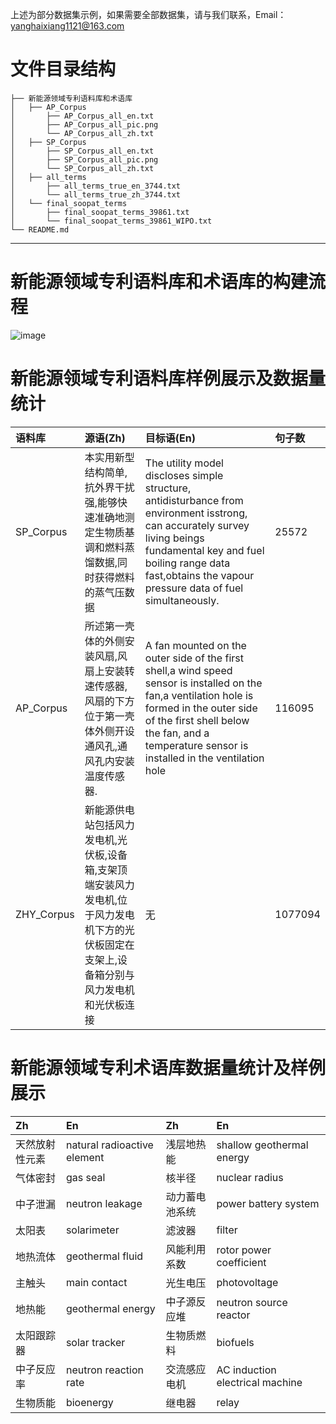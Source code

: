 上述为部分数据集示例，如果需要全部数据集，请与我们联系，Email：yanghaixiang1121@163.com


# 文件目录结构 

```
├── 新能源领域专利语料库和术语库 
│   ├── AP_Corpus 
│       ├── AP_Corpus_all_en.txt
│       ├── AP_Corpus_all_pic.png
│       └── AP_Corpus_all_zh.txt 
│   ├── SP_Corpus 
│       ├── SP_Corpus_all_en.txt 
│       ├── SP_Corpus_all_pic.png 
│       └── SP_Corpus_all_zh.txt 
│   ├── all_terms 
│       ├── all_terms_true_en_3744.txt 
│       └── all_terms_true_zh_3744.txt 
│   └── final_soopat_terms 
│       ├── final_soopat_terms_39861.txt 
│       └── final_soopat_terms_39861_WIPO.txt 
└── README.md 
```

<hr/>


# 新能源领域专利语料库和术语库的构建流程 

![image](https://user-images.githubusercontent.com/25188382/121811356-c360e500-cc96-11eb-9171-93561dece8e5.png)

# 新能源领域专利语料库样例展示及数据量统计

|语料库|源语(Zh)|目标语(En)|句子数|
|:---|:---|:---|:---|
|SP_Corpus|本实用新型结构简单,抗外界干扰强,能够快速准确地测定生物质基调和燃料蒸馏数据,同时获得燃料的蒸气压数据|The utility model discloses simple structure, antidisturbance from environment isstrong, can accurately survey living beings fundamental key and fuel boiling range data fast,obtains the vapour pressure data of fuel simultaneously.|25572|
|AP_Corpus|所述第一壳体的外侧安装风扇,风扇上安装转速传感器,风扇的下方位于第一壳体外侧开设通风孔,通风孔内安装温度传感器.|A fan mounted on the outer side of the first shell,a wind speed sensor is installed on the fan,a ventilation hole is formed in the outer side of the first shell below the fan, and a temperature sensor is installed in the ventilation hole|116095|
|ZHY_Corpus|新能源供电站包括风力发电机,光伏板,设备箱,支架顶端安装风力发电机,位于风力发电机下方的光伏板固定在支架上,设备箱分别与风力发电机和光伏板连接|无|1077094|



# 新能源领域专利术语库数据量统计及样例展示 

|Zh|En|Zh|En|
|:---|:---|:---|:---|
|天然放射性元素|natural radioactive element|	浅层地热能|shallow geothermal energy|	
|气体密封|gas seal| 核半径|nuclear radius|
|中子泄漏|neutron leakage|动力蓄电池系统|power battery system|
|太阳表|solarimeter|滤波器|filter|
|地热流体|geothermal fluid|风能利用系数|rotor power coefficient|
|主触头|main contact|光生电压|photovoltage|
|地热能|geothermal energy|中子源反应堆|neutron source reactor|
|太阳跟踪器|solar tracker|生物质燃料|biofuels|
|中子反应率|neutron reaction rate|交流感应电机|AC induction electrical machine|
|生物质能|bioenergy|继电器|relay|
